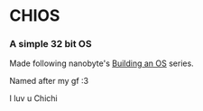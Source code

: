 # CHIOS
### A simple 32 bit OS

Made following nanobyte's [Building an OS](https://www.youtube.com/watch?v=9t-SPC7Tczc&list=PLFjM7v6KGMpiH2G-kT781ByCNC_0pKpPN) series.

Named after my gf :3

I luv u Chichi


